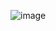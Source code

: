 ![image](https://github.com/SarfarazQadir/Greeting-Message-Javascript/assets/144503703/c1007b2a-4137-4997-9215-2fed3ee7b3ad)
